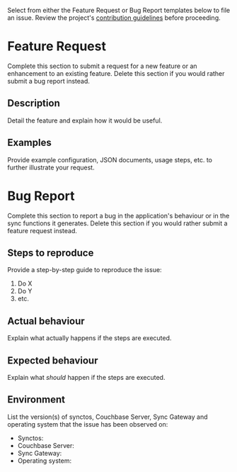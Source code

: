 Select from either the Feature Request or Bug Report templates below to file an issue. Review the project's [contribution guidelines](https://github.com/Kashoo/synctos/blob/master/CONTRIBUTING.md) before proceeding.

# Feature Request

Complete this section to submit a request for a new feature or an enhancement to an existing feature. Delete this section if you would rather submit a bug report instead.

## Description

Detail the feature and explain how it would be useful.

## Examples

Provide example configuration, JSON documents, usage steps, etc. to further illustrate your request.

# Bug Report

Complete this section to report a bug in the application's behaviour or in the sync functions it generates. Delete this section if you would rather submit a feature request instead.

## Steps to reproduce

Provide a step-by-step guide to reproduce the issue:

1. Do X
2. Do Y
3. etc.

## Actual behaviour

Explain what actually happens if the steps are executed.

## Expected behaviour

Explain what _should_ happen if the steps are executed.

## Environment

List the version(s) of synctos, Couchbase Server, Sync Gateway and operating system that the issue has been observed on:

* Synctos:
* Couchbase Server:
* Sync Gateway:
* Operating system:
